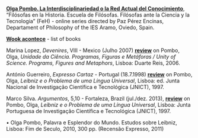 **[Olga Pombo. La Interdisciplinariedad o la Red Actual del Conocimiento](https://www.youtube.com/watch?v=zWHHvijaJ1I)**, “Filósofas en la Historia. Escuela de Filósofas. Filósofas ante la Ciencia y la Tecnologia” (FeH) - online series  directed by Paz Pérez Encinas, Departament of Philosophy of the IES Aramo, Oviedo, Spain.

**[Wook acontece](https://www.wook.pt/wookacontece/autores/autor?id=5779&srsltid=AfmBOoouFVLdylQPMd5_3hZRd1khnsq7Bje6fac26ZrvCgOrFjV5SmrA)** - list of books  

Marina Lopez, *Devenires*, VIII - Mexico (Julho 2007) **[review](https://webpages.ciencias.ulisboa.pt/~ommartins/investigacao/livroolga_uc_por_marina_lopez.pdf)** on Pombo, Olga, *Unidade da Ciência. Programas, Figuras e Metáforas / Unity of Science. Programs, Figures and Metaphors*, Lisboa: Duarte Reis, 2006.

António Guerreiro, *Expresso Cartaz* - Portugal (18.7.1998) **[review](https://arquivo.pt/wayback/20081022125858/http://aeiou.primeirasedicoes.expresso.pt/ed1342/c251.asp)** on Pombo, Olga, *Leibniz e o Problema de uma Língua Universal*, Lisboa: ed. Junta Nacional de Investigação Científica e Tecnológica (JNICT), 1997. 

Marco Silva. *Argumentos*, 5,10 - Fortaleza, Brazil (jul./dez. 2013), **[review](https://periodicos.ufc.br/argumentos/article/view/19037/29756)** on Pombo, Olga, *Leibniz e o Problema de uma Língua Universal*,  Lisboa:  Junta  Portuguesa  de  Investigação Científica e Tecnológica (JNICT), 1997. 

•	Olga Pombo, Palavra e Esplendor do Mundo. Estudos sobre Leibniz, Lisboa: Fim de Seculo, 2010, 300 pp. (Recensão Expresso, 2011)

